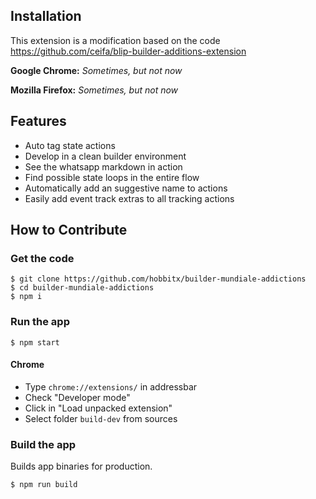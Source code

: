 ## Installation

This extension is a modification based on the code https://github.com/ceifa/blip-builder-additions-extension

**Google Chrome:** *Sometimes, but not now*

**Mozilla Firefox:** *Sometimes, but not now*

## Features

- Auto tag state actions
- Develop in a clean builder environment
- See the whatsapp markdown in action
- Find possible state loops in the entire flow
- Automatically add an suggestive name to actions
- Easily add event track extras to all tracking actions

## How to Contribute

### Get the code



```
$ git clone https://github.com/hobbitx/builder-mundiale-addictions
$ cd builder-mundiale-addictions
$ npm i
```

### Run the app

```
$ npm start
```

#### Chrome

- Type `chrome://extensions/` in addressbar
- Check "Developer mode"
- Click in "Load unpacked extension"
- Select folder `build-dev` from sources

### Build the app

Builds app binaries for production.

```
$ npm run build
```
